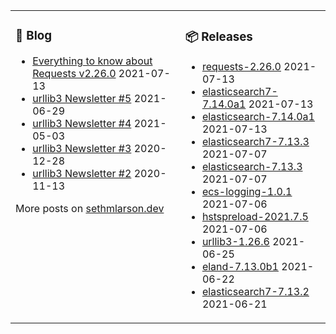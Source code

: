 <table><tr><td valign="top">

### 📰 Blog
<!-- blog starts -->
* [Everything to know about Requests v2.26.0](http://sethmlarson.dev/blog/2021-07-13/everything-to-know-about-requests-v2-26-0) 2021-07-13
* [urllib3 Newsletter #5](http://sethmlarson.dev/blog/2021-06-29/urllib3-newsletter-5) 2021-06-29
* [urllib3 Newsletter #4](http://sethmlarson.dev/blog/2021-05-03/urllib3-newsletter-4) 2021-05-03
* [urllib3 Newsletter #3](http://sethmlarson.dev/blog/2020-12-28/urllib3-newsletter-3) 2020-12-28
* [urllib3 Newsletter #2](http://sethmlarson.dev/blog/2020-11-13/urllib3-newsletter-2) 2020-11-13
<!-- blog ends -->
More posts on [sethmlarson.dev](https://sethmlarson.dev)
</td><td valign="top">

### 📦 Releases
<!-- other starts -->
* [requests-2.26.0](https://pypi.org/project/requests/2.26.0) 2021-07-13
* [elasticsearch7-7.14.0a1](https://pypi.org/project/elasticsearch7/7.14.0a1) 2021-07-13
* [elasticsearch-7.14.0a1](https://pypi.org/project/elasticsearch/7.14.0a1) 2021-07-13
* [elasticsearch7-7.13.3](https://pypi.org/project/elasticsearch7/7.13.3) 2021-07-07
* [elasticsearch-7.13.3](https://pypi.org/project/elasticsearch/7.13.3) 2021-07-07
* [ecs-logging-1.0.1](https://pypi.org/project/ecs-logging/1.0.1) 2021-07-06
* [hstspreload-2021.7.5](https://pypi.org/project/hstspreload/2021.7.5) 2021-07-06
* [urllib3-1.26.6](https://pypi.org/project/urllib3/1.26.6) 2021-06-25
* [eland-7.13.0b1](https://pypi.org/project/eland/7.13.0b1) 2021-06-22
* [elasticsearch7-7.13.2](https://pypi.org/project/elasticsearch7/7.13.2) 2021-06-21
<!-- other ends -->
</td></tr></table>

